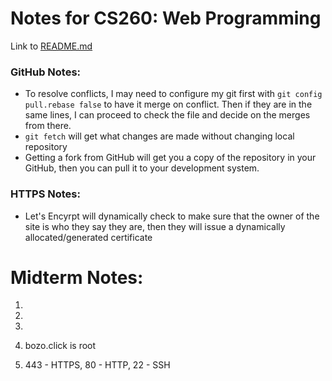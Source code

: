 # Notes for CS260: Web Programming
Link to [README.md](https://github.com/SpencerYoung66/startup/blob/main/README.md)

### GitHub Notes:
- To resolve conflicts, I may need to configure my git first with `git config pull.rebase false` to have it merge on conflict. Then if they are in the same lines, I can proceed to check the file and decide on the merges from there.
- `git fetch` will get what changes are made without changing local repository
- Getting a fork from GitHub will get you a copy of the repository in your GitHub, then you can pull it to your development system.

### HTTPS Notes:
- Let's Encyrpt will dynamically check to make sure that the owner of the site is who they say they are, then they will issue a dynamically allocated/generated certificate

# Midterm Notes:
1. 
2. 
3. 
30. bozo.click is root

33. 443 - HTTPS, 80 - HTTP, 22 - SSH